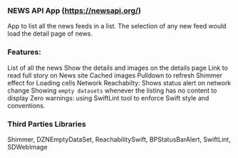 ### NEWS API App (https://newsapi.org/)
App to list all the news feeds in a list. The selection of any new feed would load the detail page of news.

### Features:
List of all the news
Show the details and images on the details page
Link to read full story on News site
Cached images
Pulldown to refresh
Shimmer effect for Loading cells
Network Reachabilty: Shows status alert on network change
Showing `empty datasets` whenever the listing has no content to display
Zero warnings: using SwiftLint tool to enforce Swift style and conventions.

### Third Parties Libraries
Shimmer, DZNEmptyDataSet, ReachabilitySwift, BPStatusBarAlert, SwiftLint, SDWebImage
